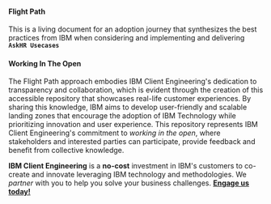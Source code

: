 #### Flight Path
This is a living document for an adoption journey that synthesizes the best practices from IBM when considering and implementing and delivering **`AskHR Usecases`**

#### Working In The Open

The Flight Path approach embodies IBM Client Engineering's dedication to transparency and collaboration, which is evident through the creation of this accessible repository that showcases real-life customer experiences. By sharing this knowledge, IBM aims to develop user-friendly and scalable landing zones that encourage the adoption of IBM Technology while prioritizing innovation and user experience. This repository represents IBM Client Engineering's commitment to _working in the open_, where stakeholders and interested parties can participate, provide feedback and benefit from collective knowledge.

**IBM Client Engineering** is a **no-cost** investment in IBM's customers to co-create and innovate leveraging IBM technology and methodologies. We _partner_ with you to help you solve your business challenges. **[Engage us today!](https://www.ibm.com/client-engineering)**